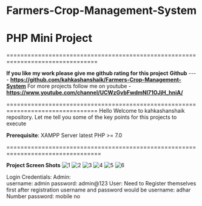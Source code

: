 # Farmers-Crop-Management-System
# PHP Mini Project

================================================================================


 **If you like my work please give me github rating for this project**
 **Github** ---- **https://github.com/kahkashanshaik/Farmers-Crop-Management-System**
 For more projects follow me on youtube - **https://www.youtube.com/channel/UCWzGvbFwdmNl71OJjH_hniA/**

================================================================================
Hello Welcome to kahkashanshaik repository. Let me tell you some of the key points for this projects to execute
 
**Prerequisite**:
    XAMPP Server latest
    PHP >= 7.0

=================================================================================

  **Project Screen Shots**
![1](https://user-images.githubusercontent.com/93042682/138560783-29307599-b206-4aea-afcd-afac06253bed.png)
![2](https://user-images.githubusercontent.com/93042682/138560845-9f8ac72f-93db-422f-a349-29aac1ced787.png)
![3](https://user-images.githubusercontent.com/93042682/138560851-fefe1905-c397-4d95-b901-8d1f723556f5.png)
![4](https://user-images.githubusercontent.com/93042682/138560854-a558aa8c-4c8e-48ce-a49e-c88de237842f.png)
![5](https://user-images.githubusercontent.com/93042682/138560858-814096d5-f3e5-40c7-8e69-14bcda20da86.png)
![6](https://user-images.githubusercontent.com/93042682/138560861-c1e82d26-e422-4076-8848-073187e67cf0.png)


Login Credentials:
     Admin:  
          username: admin
          password: admin@123
     User:
          Need to Register themselves first after registration username and password would be
          username: adhar Number
          password: mobile no
